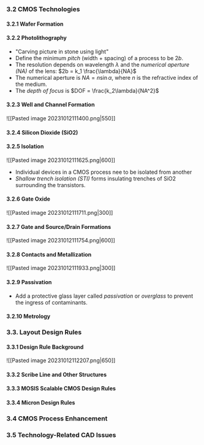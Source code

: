 ### 3.2 CMOS Technologies

#### 3.2.1 Wafer Formation

#### 3.2.2 Photolithography

* "Carving picture in stone using light"
* Define the minimum *pitch* (width + spacing) of a process to be $2b$.
* The resolution depends on wavelength $\lambda$ and the *numerical aperture (NA)* of the lens: $2b = k_1 \frac{\lambda}{NA}$
* The numerical aperture is $NA = n \sin \alpha$, where $n$ is the refractive index of the medium.
* The *depth of focus* is $DOF = \frac{k_2\lambda}{NA^2}$

#### 3.2.3 Well and Channel Formation

![[Pasted image 20231012111400.png|550]]

#### 3.2.4 Silicon Dioxide (SiO2)

#### 3.2.5 Isolation

![[Pasted image 20231012111625.png|600]]

* Individual devices in a CMOS process nee to be isolated from another
* *Shallow trench isolation (STI)* forms insulating trenches of SiO2 surrounding the transistors.

#### 3.2.6 Gate Oxide

![[Pasted image 20231012111711.png|300]]

#### 3.2.7 Gate and Source/Drain Formations

![[Pasted image 20231012111754.png|600]]

#### 3.2.8 Contacts and Metallization

![[Pasted image 20231012111933.png|300]]

#### 3.2.9 Passivation

* Add a protective glass layer called *passivation* or *overglass* to prevent the ingress of contaminants.

#### 3.2.10 Metrology

### 3.3. Layout Design Rules

#### 3.3.1 Design Rule Background

![[Pasted image 20231012112207.png|650]]

#### 3.3.2 Scribe Line and Other Structures

#### 3.3.3 MOSIS Scalable CMOS Design Rules

#### 3.3.4 Micron Design Rules

### 3.4 CMOS Process Enhancement

### 3.5 Technology-Related CAD Issues